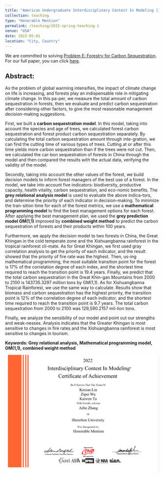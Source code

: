 ```yaml
---
title: "American Undergraduate Interdisciplinary Contest In Modeling (ICM)"
collection: teaching
type: "Honorable Mention"
permalink: /teaching/2015-spring-teaching-1
venue: "USA"
date: 2022-05-01
location: "City, Country"
---
```


We are committed to solving [Problem E: Forestry for Carbon Sequestration](/icm.pdf). For our full paper, you can click [here](/icm_fullpaper.pdf).

## Abstract:

As the problem of global warming intensifies, the impact of climate change on life is increasing, and forests play an indispensable role in mitigating climate change. In this pa-per, we measure the total amount of carbon sequestration in forests, then we evaluate and predict carbon sequestration after considering other factors, to give the most reasonable management decision-making suggestions.

First, we built a **carbon sequestration model**. In this model, taking into account the species and age of trees, we calculated forest carbon sequestration and forest product carbon sequestration separately. By calculating the total carbon sequestration amount through inte-gration, we can find the cutting time of various types of trees. Cutting at or after this time yields more carbon sequestration than if the trees were not cut. Then, we calculated the car-bon sequestration of forests in China through the model and then compared the results with the actual data, verifying the validity of the model.

Secondly, taking into account the other values of the forest, we build decision models to inform forest managers of the best use of a forest. In the model, we take into account five indicators: biodiversity, productive capacity, health vitality, carbon sequestration, and eco-nomic benefits. The **grey relational analysis model** is used to evaluate the above indica-tors, and determine the priority of each indicator in decision-making. To minimize the tran-sition time for each of the forest metrics, we use a **mathematical programming model** to find the best management options for each forest. After applying the best management plan, we used the **grey prediction model GM(1,1)** improved by **combined weight method** to predict the carbon sequestration of forests and their products within 100 years.

Furthermore, we apply the decision model to two forests in China, the Great Khingan in the cold temperate zone and the Xishuangbanna rainforest in the tropical rainforest cli-mate. As for Great Khingan, we first used gray correlation analysis to get the priority of each indicator, and the result showed that the priority of fire rate was the highest. Then, us-ing mathematical programming, the most suitable transition point for the forest is 17% of the correlation degree of each index, and the shortest time required to reach the transition point is 19.4 years. Finally, we predict that the total carbon sequestration in the Great Khin-gan Mountains from 2000 to 2100 is 143735.3297 million tons by GM(1,1). As for Xishuangbanna Tropical Rainforest, we use the same way to calculate. Results show that biomass and carbon sequestration has the highest priority, the transition point is 12% of the correlation degree of each indicator, and the shortest time required to reach the transition point is 9.7 years. The total carbon sequestration from 2000 to 2100 was 129,590.2157 mil-lion tons. 

Finally, we analyze the sensibility of our model and point out our strengths and weak-nesses. Analysis indicates that the Greater Khingan is most sensitive to changes in fire rates and the Xishuangbanna rainforest is most sensitive to changes in tourism.

**Keywords: Grey relational analysis, Mathematical programming model, GM(1,1), combined weight method**

![](/icm.jpg)
